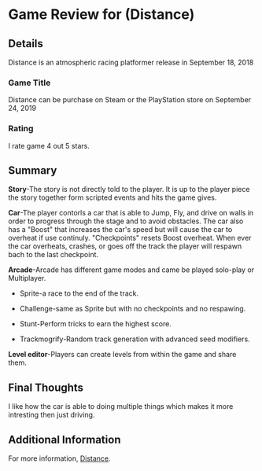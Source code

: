 # Game Review for (Distance)

## Details
Distance is an atmospheric racing platformer release in September 18, 2018

### Game Title
Distance can be purchase on Steam or the PlayStation store on September 24, 2019

### Rating
I rate game 4 out 5 stars.

## Summary
**Story**-The story is not directly told to the player. It is up to the player piece the story together form scripted events and hits the game gives.

**Car**-The player contorls a car that is able to Jump, Fly, and drive on walls in order to progress through the stage and to avoid obstacles. The car also has a "Boost" that increases the car's speed but will cause the car to overheat if use continuly. "Checkpoints" resets Boost overheat. When ever the car overheats, crashes, or goes off the track the player will respawn bach to the last checkpoint.

**Arcade**-Arcade has different game modes and came be played solo-play or Multiplayer.

* Sprite-a race to the end of the track.

* Challenge-same as Sprite but with no checkpoints and no respawing.

* Stunt-Perform tricks to earn the highest score.

* Trackmogrify-Random track generation with advanced seed modifiers.

**Level editor**-Players can create levels from within the game and share them.

## Final Thoughts
I like how the car is able to doing multiple things which makes it more intresting then just driving. 

## Additional Information
For more information, [Distance](https://store.steampowered.com/app/233610/Distance/).
